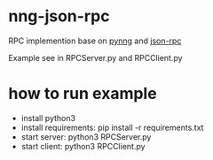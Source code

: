 # nng-json-rpc
RPC implemention base on [pynng](https://github.com/codypiersall/pynng) and [json-rpc](https://github.com/pavlov99/json-rpc)

Example see in RPCServer.py and RPCClient.py

# how to run example
* install python3
* install requirements: pip install -r requirements.txt
* start server: python3 RPCServer.py
* start client: python3 RPCClient.py
